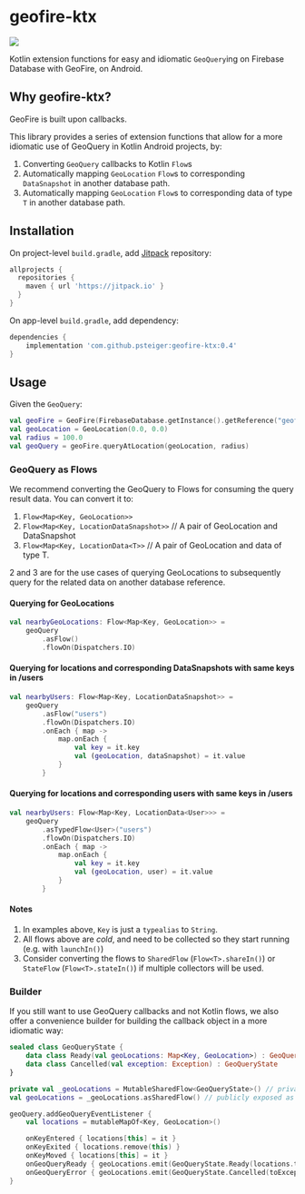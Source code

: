 # geofire-ktx

[![](https://jitpack.io/v/psteiger/geofire-ktx.svg)](https://jitpack.io/#psteiger/geofire-ktx)

Kotlin extension functions for easy and idiomatic `GeoQuery`ing on Firebase Database with GeoFire, on Android.

## Why geofire-ktx?

GeoFire is built upon callbacks.

This library provides a series of extension functions that allow for a more idiomatic use of GeoQuery in Kotlin Android projects, by:

1. Converting `GeoQuery` callbacks to Kotlin `Flow`s
2. Automatically mapping `GeoLocation` `Flow`s to corresponding `DataSnapshot` in another database path.
3. Automatically mapping `GeoLocation` `Flow`s to corresponding data of type `T` in another database path.

## Installation 

On project-level `build.gradle`, add [Jitpack](https://jitpack.io/) repository:

```groovy
allprojects {
  repositories {
    maven { url 'https://jitpack.io' }
  }
}
```

On app-level `build.gradle`, add dependency:

```groovy
dependencies {
    implementation 'com.github.psteiger:geofire-ktx:0.4'
}
```

## Usage

Given the `GeoQuery`:

```kotlin
val geoFire = GeoFire(FirebaseDatabase.getInstance().getReference("geofire"))
val geoLocation = GeoLocation(0.0, 0.0)
val radius = 100.0
val geoQuery = geoFire.queryAtLocation(geoLocation, radius)
```

### GeoQuery as Flows

We recommend converting the GeoQuery to Flows for consuming the query result data. You can convert it to:

1. `Flow<Map<Key, GeoLocation>>`
2. `Flow<Map<Key, LocationDataSnapshot>>` // A pair of GeoLocation and DataSnapshot
3. `Flow<Map<Key, LocationData<T>>`       // A pair of GeoLocation and data of type T.

2 and 3 are for the use cases of querying GeoLocations to subsequently query for the related data on another database reference.

#### Querying for GeoLocations

```kotlin
val nearbyGeoLocations: Flow<Map<Key, GeoLocation>> = 
    geoQuery
        .asFlow()
        .flowOn(Dispatchers.IO)
```

#### Querying for locations and corresponding DataSnapshots with same keys in /users

```kotlin
val nearbyUsers: Flow<Map<Key, LocationDataSnapshot>> = 
    geoQuery
        .asFlow("users")
        .flowOn(Dispatchers.IO)
        .onEach { map ->
            map.onEach {
                val key = it.key
                val (geoLocation, dataSnapshot) = it.value
            }
        }
```

#### Querying for locations and corresponding users with same keys in /users

```kotlin
val nearbyUsers: Flow<Map<Key, LocationData<User>>> = 
    geoQuery
        .asTypedFlow<User>("users")
        .flowOn(Dispatchers.IO)
        .onEach { map ->
            map.onEach {
                val key = it.key
                val (geoLocation, user) = it.value
            }
        }
```

#### Notes

1. In examples above, `Key` is just a `typealias` to `String`.
2. All flows above are *cold*, and need to be collected so they start running (e.g. with `launchIn()`)
3. Consider converting the flows to `SharedFlow` (`Flow<T>.shareIn()`) or `StateFlow` (`Flow<T>.stateIn()`) if multiple collectors will be used.


### Builder

If you still want to use GeoQuery callbacks and not Kotlin flows, we also offer a convenience builder for building the callback object in a more idiomatic way:

```kotlin
sealed class GeoQueryState { 
    data class Ready(val geoLocations: Map<Key, GeoLocation>) : GeoQueryState
    data class Cancelled(val exception: Exception) : GeoQueryState
}

private val _geoLocations = MutableSharedFlow<GeoQueryState>() // private mutable shared flow
val geoLocations = _geoLocations.asSharedFlow() // publicly exposed as read-only shared flow

geoQuery.addGeoQueryEventListener {
    val locations = mutableMapOf<Key, GeoLocation>()

    onKeyEntered { locations[this] = it }
    onKeyExited { locations.remove(this) }
    onKeyMoved { locations[this] = it }
    onGeoQueryReady { geoLocations.emit(GeoQueryState.Ready(locations.toMap())) }
    onGeoQueryError { geoLocations.emit(GeoQueryState.Cancelled(toException())) }
}
```
